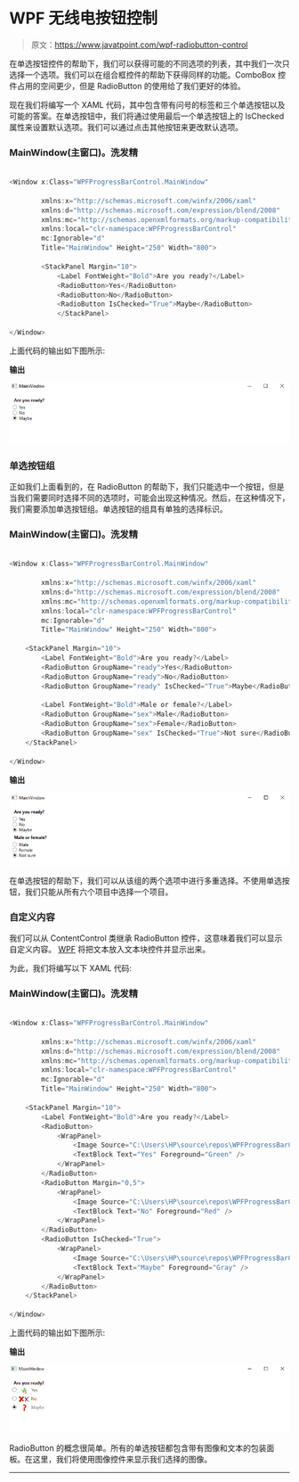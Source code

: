 # WPF 无线电按钮控制

> 原文：<https://www.javatpoint.com/wpf-radiobutton-control>

在单选按钮控件的帮助下，我们可以获得可能的不同选项的列表，其中我们一次只选择一个选项。我们可以在组合框控件的帮助下获得同样的功能。ComboBox 控件占用的空间更少，但是 RadioButton 的使用给了我们更好的体验。

现在我们将编写一个 XAML 代码，其中包含带有问号的标签和三个单选按钮以及可能的答案。在单选按钮中，我们将通过使用最后一个单选按钮上的 IsChecked 属性来设置默认选项。我们可以通过点击其他按钮来更改默认选项。

### MainWindow(主窗口)。洗发精

```cs

<Window x:Class="WPFProgressBarControl.MainWindow"

        xmlns:x="http://schemas.microsoft.com/winfx/2006/xaml"
        xmlns:d="http://schemas.microsoft.com/expression/blend/2008"
        xmlns:mc="http://schemas.openxmlformats.org/markup-compatibility/2006"
        xmlns:local="clr-namespace:WPFProgressBarControl"
        mc:Ignorable="d"
        Title="MainWindow" Height="250" Width="800">

        <StackPanel Margin="10">
            <Label FontWeight="Bold">Are you ready?</Label>
            <RadioButton>Yes</RadioButton>
            <RadioButton>No</RadioButton>
            <RadioButton IsChecked="True">Maybe</RadioButton>
            </StackPanel>

</Window>

```

上面代码的输出如下图所示:

**输出**

![WPF RadioButton Control](img/7efbae549af6c576b5a6166b9a70ab3b.png)

### 单选按钮组

正如我们上面看到的，在 RadioButton 的帮助下，我们只能选中一个按钮，但是当我们需要同时选择不同的选项时，可能会出现这种情况。然后，在这种情况下，我们需要添加单选按钮组。单选按钮的组具有单独的选择标识。

### MainWindow(主窗口)。洗发精

```cs

<Window x:Class="WPFProgressBarControl.MainWindow"

        xmlns:x="http://schemas.microsoft.com/winfx/2006/xaml"
        xmlns:d="http://schemas.microsoft.com/expression/blend/2008"
        xmlns:mc="http://schemas.openxmlformats.org/markup-compatibility/2006"
        xmlns:local="clr-namespace:WPFProgressBarControl"
        mc:Ignorable="d"
        Title="MainWindow" Height="250" Width="800">

    <StackPanel Margin="10">
        <Label FontWeight="Bold">Are you ready?</Label>
        <RadioButton GroupName="ready">Yes</RadioButton>
        <RadioButton GroupName="ready">No</RadioButton>
        <RadioButton GroupName="ready" IsChecked="True">Maybe</RadioButton>

        <Label FontWeight="Bold">Male or female?</Label>
        <RadioButton GroupName="sex">Male</RadioButton>
        <RadioButton GroupName="sex">Female</RadioButton>
        <RadioButton GroupName="sex" IsChecked="True">Not sure</RadioButton>
    </StackPanel>

</Window>

```

**输出**

![WPF RadioButton Control](img/8cbccd6d4ae5c574e9ff805073ca546c.png)

在单选按钮的帮助下，我们可以从该组的两个选项中进行多重选择。不使用单选按钮，我们只能从所有六个项目中选择一个项目。

### 自定义内容

我们可以从 ContentControl 类继承 RadioButton 控件，这意味着我们可以显示自定义内容。 [WPF](https://www.javatpoint.com/wpf) 将把文本放入文本块控件并显示出来。

为此，我们将编写以下 XAML 代码:

### MainWindow(主窗口)。洗发精

```cs

<Window x:Class="WPFProgressBarControl.MainWindow"

        xmlns:x="http://schemas.microsoft.com/winfx/2006/xaml"
        xmlns:d="http://schemas.microsoft.com/expression/blend/2008"
        xmlns:mc="http://schemas.openxmlformats.org/markup-compatibility/2006"
        xmlns:local="clr-namespace:WPFProgressBarControl"
        mc:Ignorable="d"
        Title="MainWindow" Height="250" Width="800">

    <StackPanel Margin="10">
        <Label FontWeight="Bold">Are you ready?</Label>
        <RadioButton>
            <WrapPanel>
                <Image Source="C:\Users\HP\source\repos\WPFProgressBarControl\WPFProgressBarControl\images\Correct.jpg" Width="30" Height="20" Margin="0,0,5,0" />
                <TextBlock Text="Yes" Foreground="Green" />
            </WrapPanel>
        </RadioButton>
        <RadioButton Margin="0,5">
            <WrapPanel>
                <Image Source="C:\Users\HP\source\repos\WPFProgressBarControl\WPFProgressBarControl\images\Wrong.jpg"  Width="30" Height="20" Margin="0,0,5,0" />
                <TextBlock Text="No" Foreground="Red" />
            </WrapPanel>
        </RadioButton>
        <RadioButton IsChecked="True">
            <WrapPanel>
                <Image Source="C:\Users\HP\source\repos\WPFProgressBarControl\WPFProgressBarControl\images\QuestionMark.jpg"  Width="30" Height="20" Margin="0,0,5,0" />
                <TextBlock Text="Maybe" Foreground="Gray" />
            </WrapPanel>
        </RadioButton>
    </StackPanel>

</Window>

```

上面代码的输出如下图所示:

**输出**

![WPF RadioButton Control](img/539d11bdf35e3431446e3a259b9e8654.png)

RadioButton 的概念很简单。所有的单选按钮都包含带有图像和文本的包装面板。在这里，我们将使用图像控件来显示我们选择的图像。

* * *